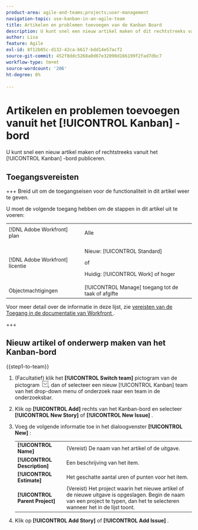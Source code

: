 ```yaml
---
product-area: agile-and-teams;projects;user-management
navigation-topic: use-kanban-in-an-agile-team
title: Artikelen en problemen toevoegen van de Kanban Board
description: U kunt snel een nieuw artikel maken of dit rechtstreeks vanuit het Kanban-bord publiceren.
author: Lisa
feature: Agile
exl-id: 8f12b05c-d132-42ca-b617-bdd14e57acf2
source-git-commit: 452f8ddc5268a0d67e32090d166199f2fad7dbc7
workflow-type: tm+mt
source-wordcount: '206'
ht-degree: 0%

---
```


# Artikelen en problemen toevoegen vanuit het [!UICONTROL Kanban] -bord

U kunt snel een nieuw artikel maken of rechtstreeks vanuit het [!UICONTROL Kanban] -bord publiceren.

## Toegangsvereisten

+++ Breid uit om de toegangseisen voor de functionaliteit in dit artikel weer te geven.

U moet de volgende toegang hebben om de stappen in dit artikel uit te voeren:

<table style="table-layout:auto"> 
 <col> 
 </col> 
 <col> 
 </col> 
 <tbody> 
  <tr> 
   <td role="rowheader">[!DNL Adobe Workfront] plan</td> 
   <td> <p>Alle</p> </td> 
  </tr> 
  <tr> 
   <td role="rowheader">[!DNL Adobe Workfront] licentie</td> 
   <td> <p>Nieuw: [!UICONTROL Standard]</p> 
   of
   <p>Huidig: [!UICONTROL Work] of hoger</p> </td> 
  </tr>
  <tr> 
   <td role="rowheader">Objectmachtigingen</td> 
   <td>[!UICONTROL Manage] toegang tot de taak of afgifte </td> 
  </tr> 
 </tbody> 
</table>

Voor meer detail over de informatie in deze lijst, zie [&#x200B; vereisten van de Toegang in de documentatie van Workfront &#x200B;](/help/quicksilver/administration-and-setup/add-users/access-levels-and-object-permissions/access-level-requirements-in-documentation.md).

+++

## Nieuw artikel of onderwerp maken van het Kanban-bord

{{step1-to-team}}

1. (Facultatief) klik het **[!UICONTROL Switch team]** pictogram van de pictogram ![&#x200B; Schakelaar teampictogram &#x200B;](assets/switch-team-icon.png), dan of selecteer een nieuw [!UICONTROL Kanban] team van het drop-down menu of onderzoek naar een team in de onderzoeksbar.
1. Klik op **[!UICONTROL Add]** rechts van het Kanban-bord en selecteer **[!UICONTROL New Story]** of **[!UICONTROL New Issue]** .
1. Voeg de volgende informatie toe in het dialoogvenster **[!UICONTROL New]** :

   <table style="table-layout:auto">
    <tr>
        <td><strong>[!UICONTROL Name]</strong></td>
        <td>(Vereist) De naam van het artikel of de uitgave.</td>
    </tr>
    <tr>
        <td><strong>[!UICONTROL Description]</strong></td>
        <td>Een beschrijving van het item.</td>
    </tr>
    <tr>
        <td><strong>[!UICONTROL Estimate]</strong></td>
        <td>Het geschatte aantal uren of punten voor het item.</td>
    </tr>
    <tr>
        <td><strong>[!UICONTROL Parent Project]</strong></td>
        <td>(Vereist) Het project waarin het nieuwe artikel of de nieuwe uitgave is opgeslagen. Begin de naam van een project te typen, dan het te selecteren wanneer het in de lijst toont.</td>
    </tr>
   </table>

1. Klik op **[!UICONTROL Add Story]** of **[!UICONTROL Add Issue]** .

